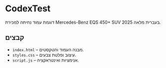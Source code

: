 # CodexTest

דוגמת עמוד נחיתה למכירת Mercedes-Benz EQS 450+ SUV 2025 בעברית מלאה.

## קבצים
- `index.html` – מבנה העמוד והטקסטים.
- `styles.css` – עיצוב ופלטת צבעים.
- `script.js` – אנימציות ואינטראקציה.
